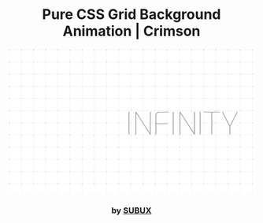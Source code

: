<div align="center">

# Pure CSS Grid Background Animation | Crimson

<img src="admin/base.png">

### by <a href="https://github.com/python019">SUBUX</a>

</div>